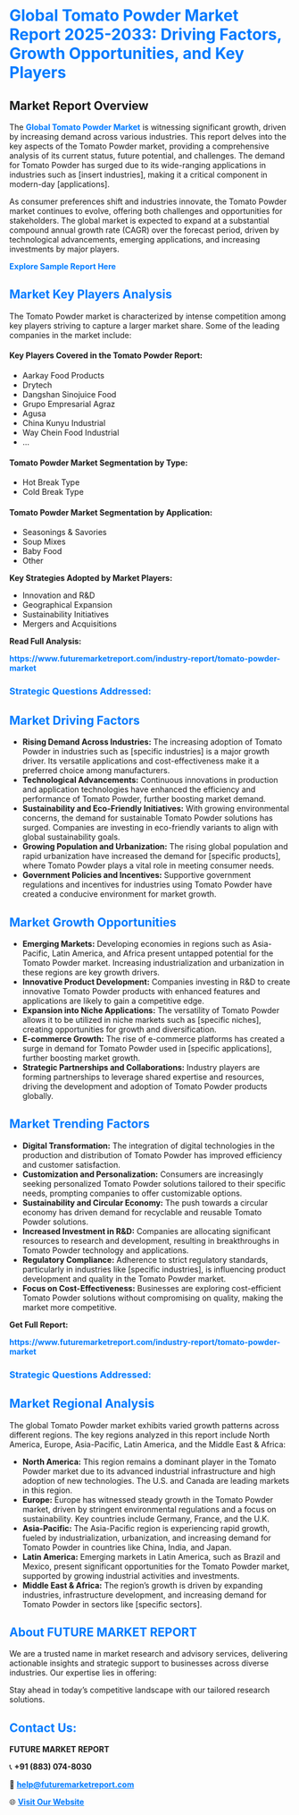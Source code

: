 <h1 style="color: #007BFF;">Global Tomato Powder Market Report 2025-2033: Driving Factors, Growth Opportunities, and Key Players</h1>

<section id="overview">
<h2>Market Report Overview</h2>
<p>The <a href="https://www.futuremarketreport.com/industry-report/tomato-powder-market" style="color: #007BFF; text-decoration: none;"><strong>Global Tomato Powder Market</strong></a> is witnessing significant growth, driven by increasing demand across various industries. This report delves into the key aspects of the Tomato Powder market, providing a comprehensive analysis of its current status, future potential, and challenges. The demand for Tomato Powder has surged due to its wide-ranging applications in industries such as [insert industries], making it a critical component in modern-day [applications].</p>
<p>As consumer preferences shift and industries innovate, the Tomato Powder market continues to evolve, offering both challenges and opportunities for stakeholders. The global market is expected to expand at a substantial compound annual growth rate (CAGR) over the forecast period, driven by technological advancements, emerging applications, and increasing investments by major players.</p>
</section>

<section id="overview">
<p><a href="https://www.futuremarketreport.com/request-sample/reportId=105195" style="color: #007BFF; text-decoration: none;"><strong>Explore Sample Report Here</strong></a></p>
</section>

<section id="key-players">
<h2 style="color: #007BFF;">Market Key Players Analysis</h2>
<p>The Tomato Powder market is characterized by intense competition among key players striving to capture a larger market share. Some of the leading companies in the market include:</p>
<h4>Key Players Covered in the Tomato Powder Report:</h4>
<ul><li>Aarkay Food Products</li><li>Drytech</li><li>Dangshan Sinojuice Food</li><li>Grupo Empresarial Agraz</li><li>Agusa</li><li>China Kunyu Industrial</li><li>Way Chein Food Industrial</li><li>...</li></ul>
<h4>Tomato Powder Market Segmentation by Type:</h4>
<ul><li>Hot Break Type</li><li>Cold Break Type</li></ul>

<h4>Tomato Powder Market Segmentation by Application:</h4>
<ul><li>Seasonings &amp; Savories</li><li>Soup Mixes</li><li>Baby Food</li><li>Other</li></ul>
<p><strong>Key Strategies Adopted by Market Players:</strong></p>
<ul>
<li>Innovation and R&D</li>
<li>Geographical Expansion</li>
<li>Sustainability Initiatives</li>
<li>Mergers and Acquisitions</li>
</ul>
</section>

<section>
<p><strong>Read Full Analysis: </strong></p><a href="https://www.futuremarketreport.com/industry-report/tomato-powder-market" style="color: #007BFF; text-decoration: none;"><strong>https://www.futuremarketreport.com/industry-report/tomato-powder-market</strong></a>
<h3 style="color: #007BFF;">Strategic Questions Addressed:</h3>
</section>

<section id="driving-factors">
<h2 style="color: #007BFF;">Market Driving Factors</h2>
<ul>
<li><strong>Rising Demand Across Industries:</strong> The increasing adoption of Tomato Powder in industries such as [specific industries] is a major growth driver. Its versatile applications and cost-effectiveness make it a preferred choice among manufacturers.</li>
<li><strong>Technological Advancements:</strong> Continuous innovations in production and application technologies have enhanced the efficiency and performance of Tomato Powder, further boosting market demand.</li>
<li><strong>Sustainability and Eco-Friendly Initiatives:</strong> With growing environmental concerns, the demand for sustainable Tomato Powder solutions has surged. Companies are investing in eco-friendly variants to align with global sustainability goals.</li>
<li><strong>Growing Population and Urbanization:</strong> The rising global population and rapid urbanization have increased the demand for [specific products], where Tomato Powder plays a vital role in meeting consumer needs.</li>
<li><strong>Government Policies and Incentives:</strong> Supportive government regulations and incentives for industries using Tomato Powder have created a conducive environment for market growth.</li>
</ul>
</section>

<section id="growth-opportunities">
<h2 style="color: #007BFF;">Market Growth Opportunities</h2>
<ul>
<li><strong>Emerging Markets:</strong> Developing economies in regions such as Asia-Pacific, Latin America, and Africa present untapped potential for the Tomato Powder market. Increasing industrialization and urbanization in these regions are key growth drivers.</li>
<li><strong>Innovative Product Development:</strong> Companies investing in R&D to create innovative Tomato Powder products with enhanced features and applications are likely to gain a competitive edge.</li>
<li><strong>Expansion into Niche Applications:</strong> The versatility of Tomato Powder allows it to be utilized in niche markets such as [specific niches], creating opportunities for growth and diversification.</li>
<li><strong>E-commerce Growth:</strong> The rise of e-commerce platforms has created a surge in demand for Tomato Powder used in [specific applications], further boosting market growth.</li>
<li><strong>Strategic Partnerships and Collaborations:</strong> Industry players are forming partnerships to leverage shared expertise and resources, driving the development and adoption of Tomato Powder products globally.</li>
</ul>
</section>

<section id="trending-factors">
<h2 style="color: #007BFF;">Market Trending Factors</h2>
<ul>
<li><strong>Digital Transformation:</strong> The integration of digital technologies in the production and distribution of Tomato Powder has improved efficiency and customer satisfaction.</li>
<li><strong>Customization and Personalization:</strong> Consumers are increasingly seeking personalized Tomato Powder solutions tailored to their specific needs, prompting companies to offer customizable options.</li>
<li><strong>Sustainability and Circular Economy:</strong> The push towards a circular economy has driven demand for recyclable and reusable Tomato Powder solutions.</li>
<li><strong>Increased Investment in R&D:</strong> Companies are allocating significant resources to research and development, resulting in breakthroughs in Tomato Powder technology and applications.</li>
<li><strong>Regulatory Compliance:</strong> Adherence to strict regulatory standards, particularly in industries like [specific industries], is influencing product development and quality in the Tomato Powder market.</li>
<li><strong>Focus on Cost-Effectiveness:</strong> Businesses are exploring cost-efficient Tomato Powder solutions without compromising on quality, making the market more competitive.</li>
</ul>
</section>

<section>
<p><strong>Get Full Report: </strong></p><a href="https://www.futuremarketreport.com/industry-report/tomato-powder-market" style="color: #007BFF; text-decoration: none;"><strong>https://www.futuremarketreport.com/industry-report/tomato-powder-market</strong></a>
<h3 style="color: #007BFF;">Strategic Questions Addressed:</h3>
</section>


<section id="regional-analysis">
<h2 style="color: #007BFF;">Market Regional Analysis</h2>
<p>The global Tomato Powder market exhibits varied growth patterns across different regions. The key regions analyzed in this report include North America, Europe, Asia-Pacific, Latin America, and the Middle East & Africa:</p>
<ul>
<li><strong>North America:</strong> This region remains a dominant player in the Tomato Powder market due to its advanced industrial infrastructure and high adoption of new technologies. The U.S. and Canada are leading markets in this region.</li>
<li><strong>Europe:</strong> Europe has witnessed steady growth in the Tomato Powder market, driven by stringent environmental regulations and a focus on sustainability. Key countries include Germany, France, and the U.K.</li>
<li><strong>Asia-Pacific:</strong> The Asia-Pacific region is experiencing rapid growth, fueled by industrialization, urbanization, and increasing demand for Tomato Powder in countries like China, India, and Japan.</li>
<li><strong>Latin America:</strong> Emerging markets in Latin America, such as Brazil and Mexico, present significant opportunities for the Tomato Powder market, supported by growing industrial activities and investments.</li>
<li><strong>Middle East & Africa:</strong> The region’s growth is driven by expanding industries, infrastructure development, and increasing demand for Tomato Powder in sectors like [specific sectors].</li>
</ul>
</section>

<footer>
<h2 style="color: #007BFF;">About FUTURE MARKET REPORT</h2>
<p>We are a trusted name in market research and advisory services, delivering actionable insights and strategic support to businesses across diverse industries. Our expertise lies in offering:</p>

<p>Stay ahead in today’s competitive landscape with our tailored research solutions.</p>

<h2 style="color: #007BFF;">Contact Us:</h2>
<p><strong>FUTURE MARKET REPORT</strong></p>
<p>📞 <strong>+91 (883) 074-8030</strong></p>
<p>📧 <strong><a href="mailto:help@futuremarketreport.com" style="color: #007BFF;">help@futuremarketreport.com</a></strong></p>
<p>🌐 <strong><a href="https://www.futuremarketreport.com/" style="color: #007BFF;">Visit Our Website</a></strong></p>
</footer>